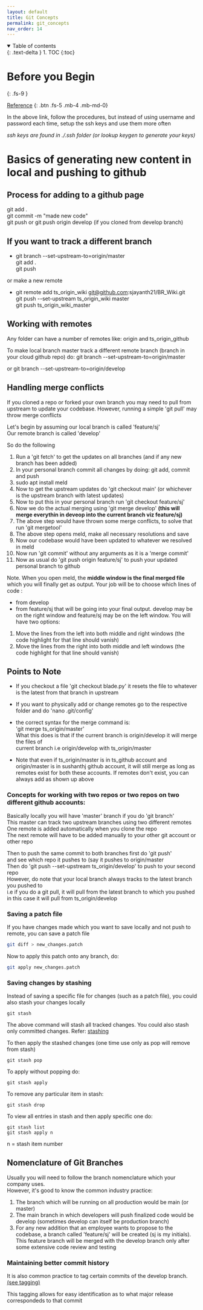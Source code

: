 ```yaml
---
layout: default
title: Git Concepts
permalink: git_concepts
nav_order: 14
---
```


<details open markdown="block">
  <summary>
    Table of contents
  </summary>
  {: .text-delta }
1. TOC
{:toc}
</details>

# Before you Begin
{: .fs-9 }

[Reference](https://www.w3schools.com/git/git_getstarted.asp?remote=github)
{: .btn .fs-5 .mb-4 .mb-md-0}

In the above link, follow the procedures, but instead of using username and password each time, 
setup the ssh keys and use them more often

*ssh keys are found in ./.ssh folder (or lookup keygen to generate your keys)*

# Basics of generating new content in local and pushing to github

## Process for adding to a github page

git add . \
git commit -m "made new code" \
git push or git push origin develop (if you cloned from develop branch)

## If you want to track a different branch

- git branch --set-upstream-to=origin/master \
  git add . \
  git push

or make a new remote

- git remote add ts_origin_wiki git@github.com:sjayanth21/BR_Wiki.git \
  git push --set-upstream ts_origin_wiki master \
  git push ts_origin_wiki_master


## Working with remotes

Any folder can have a number of remotes like:
origin and ts_origin_github

To make local branch master track a different remote branch (branch in your cloud github repo) do:
git branch --set-upstream-to=origin/master 

or git branch --set-upstream-to=origin/develop

## Handling merge conflicts

If you cloned a repo or forked your own branch 
you may need to pull from upstream to update your codebase.
However, running a simple 'git pull' may throw merge conflicts

Let's begin by assuming our local branch is called 'feature/sj' \
Our remote branch is called 'develop'

So do the following
1. Run a 'git fetch' to get the updates on all branches (and if any new branch has been added)
2. In your personal branch commit all changes by doing: git add, commit and push
3. sudo apt install meld
4. Now to get the upstream updates do 'git checkout main' 
(or whichever is the upstream branch with latest updates)
5. Now to put this in your personal branch run 'git checkout feature/sj'
6. Now we do the actual merging using 'git merge develop' **(this will merge everythin in 
deveop into the current branch viz feature/sj)**
7. The above step would have thrown some merge conflicts, to solve that run 'git mergetool'
8. The above step opens meld, make all necessary resolutions and save
9. Now our codebase would have been updated to whatever we resolved in meld
10. Now run 'git commit' without any arguments as it is a 'merge commit'
11. Now as usual do 'git push origin feature/sj' to push your updated personal branch to github


Note. When you open meld, the **middle window is the final merged file** which you will finally
get as output. Your job will be to choose which lines of code :
- from develop
- from feature/sj
that will be going into your final output. develop may be on the right window and feature/sj may
be on the left window. You will have two options:
1. Move the lines from the left into both middle and right windows (the code highlight for that
   line should vanish)
2. Move the lines from the right into both middle and left windows (the code highlight for that
   line should vanish)

## Points to Note

- If you checkout a file 'git checkout blade.py' 
it resets the file to whatever is the latest from that branch in upstream

- If you want to physically add or change remotes go to the respective folder
and do 'nano .git/config'

- the correct syntax for the merge command is: \
'git merge ts_origin/master' \
What this does is that if the current branch is origin/develop it will merge the files of \
current branch i.e origin/develop with ts_origin/master

- Note that even if ts_origin/master is in ts_github account and origin/master is in sushanthj 
github account, it will still merge as long as remotes exist for both these accounts. 
If remotes don't exist, you can always add as shown up above 

### Concepts for working with two repos or two repos on two different github accounts:

Basically locally you will have 'master' branch if you do 'git branch' \
This master can track two upstream branches using two different remotes \
One remote is added automatically when you clone the repo \
The next remote will have to be added manually to your other git account or other repo

Then to push the same commit to both branches first do 'git push' \
and see which repo it pushes to (say it pushes to origin/master \
Then do 'git push --set-upstream ts_origin/develop' to push to your second repo \
However, do note that your local branch always tracks to the latest branch you pushed to \
i.e if you do a git pull, it will pull from the latest branch to which you pushed \
in this case it will pull from ts_origin/develop

### Saving a patch file
If you have changes made which you want to save locally and not push to remote, 
you can save a patch file

```bash
git diff > new_changes.patch
```

Now to apply this patch onto any branch, do:
```bash
git apply new_changes.patch
```

### Saving changes by stashing

Instead of saving a specific file for changes (such as a patch file), 
you could also stash your changes locally

```
git stash
```
The above command will stash all tracked changes. 
You could also stash only committed changes. 
Refer: [stashing](https://www.atlassian.com/git/tutorials/saving-changes/git-stash)

To then apply the stashed changes (one time use only as pop will remove from stash)
```
git stash pop
```

To apply without popping do:
```
git stash apply
```

To remove any particular item in stash:
```
git stash drop
```

To view all entries in stash and then apply specific one do:
```
git stash list
git stash apply n
```

n = stash item number

## Nomenclature of Git Branches

Usually you will need to follow the branch nomenclature which your company uses. \
However, it's good to know the common industry practice:

1. The branch which will be running on all production would be main (or master)
2. The main branch in which developers will push finalized code would be develop 
   (sometimes develop can itself be production branch)
3. For any new addition that an employee wants to propose to the codebase, 
   a branch called 'feature/sj' will be created (sj is my initials). This feature branch will be
   merged with the develop branch only after some extensive code review and testing

### Maintaining better commit history
It is also common practice to tag certain commits of the develop branch.
[(see tagging)](https://www.atlassian.com/git/tutorials/inspecting-a-repository/git-tag)

This tagging allows for easy identification as to what major release correspondeds to that commit
